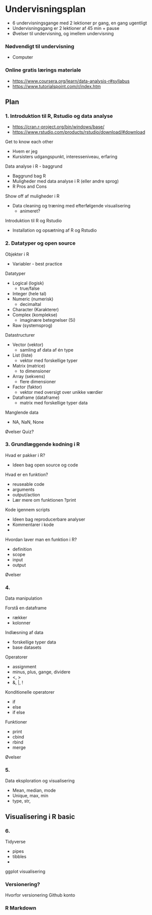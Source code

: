 # Undervisningsplan
- 6 undervisningsgange med 2 lektioner pr gang, en gang ugentligt
- Undervisningsgang er 2 lektioner af 45 min + pause
- Øvelser til undervisning, og imellem undervisning

### Nødvendigt til undervisning
- Computer

### Online gratis lærings materiale
- https://www.coursera.org/learn/data-analysis-r#syllabus
- https://www.tutorialspoint.com/r/index.htm

## Plan
### 1. Introduktion til R, Rstudio og data analyse
- https://cran.r-project.org/bin/windows/base/
- https://www.rstudio.com/products/rstudio/download/#download

Get to know each other
- Hvem er jeg
- Kursisters udgangspunkt, interesseniveau, erfaring

Data analyse i R - baggrund
- Baggrund bag R
- Muligheder med data analyse i R (eller andre sprog)
- R Pros and Cons

Show off af muligheder i R
- Data cleaning og træning med efterfølgende visualisering
    - animeret?

Introduktion til R og Rstudio
- Installation og opsætning af R og Rstudio

### 2. Datatyper og open source
Objekter i R
- Variabler - best practice

Datatyper
- Logical (logisk)
    - true/false
- Integer (hele tal)
- Numeric (numerisk)
    - decimaltal
- Character (Karakterer)
- Complex (komplekse)
    - imaginære betegnelser (5i)
- Raw (systemsprog)

Datastructurer
- Vector (vektor)
    - samling af data af én type
- List (liste)
    - vektor med forskellige typer
- Matrix (matrice)
    - to dimensioner
- Array (sekvens)
    - flere dimensioner
- Factor (faktor)
    - vektor med oversigt over unikke værdier
- Dataframe (dataframe)
    - matrix med forskellige typer data

Manglende data
- NA, NaN, None

Øvelser
Quiz?

### 3. Grundlæggende kodning i R
Hvad er pakker i R?
- Ideen bag open source og code

Hvad er en funktion?
- reuseable code
- arguments
- output/action
- Lær mere om funktionen ?print

Kode igennem scripts
- Ideen bag reproducerbare analyser
- Kommentarer i kode
- 

Hvordan laver man en funktion i R?
- definition
- scope
- input
- output

Øvelser

### 4. 
Data manipulation

Forstå en dataframe
- rækker
- kolonner

Indlæsning af data
- forskellige typer data
- base datasets

Operatorer
- assignment
- minus, plus, gange, dividere
- <, >
- &, |, !

Konditionelle operatorer
- if
- else
- if else

Funktioner
- print
- cbind
- rbind
- merge

Øvelser

### 5. 
Data eksploration og visualisering 
- Mean, median, mode
- Unique, max, min
- type, str, 

Visualisering i R basic
- 

### 6.
Tidyverse 
- pipes
- tibbles
- 

ggplot visualisering

### Versionering?
Hvorfor versionering
Github konto

### R Markdown



